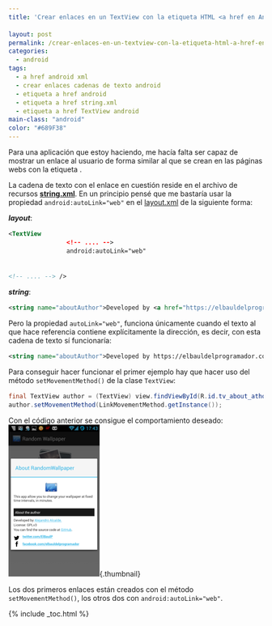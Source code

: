 ```yaml
---
title: 'Crear enlaces en un TextView con la etiqueta HTML <a href en Android'

layout: post
permalink: /crear-enlaces-en-un-textview-con-la-etiqueta-html-a-href-en-android/
categories:
  - android
tags:
  - a href android xml
  - crear enlaces cadenas de texto android
  - etiqueta a href android
  - etiqueta a href string.xml
  - etiqueta a href TextView android
main-class: "android"
color: "#689F38"
---
```

Para una aplicación que estoy haciendo, me hacía falta ser capaz de mostrar un enlace al usuario de forma similar al que se crean en las páginas webs con la etiqueta *<a href=&#8221;&#8221;></a>*.

La cadena de texto con el enlace en cuestión reside en el archivo de recursos **[string.xml][1]**. En un principio pensé que me bastaría usar la propiedad `android:autoLink="web"` en el [layout.xml][2] de la siguiente forma:  

<!--ad-->


***layout***:

```xml
<TextView
                <!-- .... -->
                android:autoLink="web"


<!-- .... --> />

```

***string***:

```xml
<string name="aboutAuthor">Developed by <a href="https://elbauldelprogramador.com">Alejandro Alcalde.</a></string>

```

Pero la propiedad `autoLink="web"`, funciona únicamente cuando el texto al que hace referencia contiene explícitamente la dirección, es decir, con esta cadena de texto sí funcionaría:

```xml
<string name="aboutAuthor">Developed by https://elbauldelprogramador.com</string>

```

Para conseguir hacer funcionar el primer ejemplo hay que hacer uso del método `setMovementMethod()` de la clase `TextView`:

```java
final TextView author = (TextView) view.findViewById(R.id.tv_about_athor);
author.setMovementMethod(LinkMovementMethod.getInstance());

```

Con el código anterior se consigue el comportamiento deseado:  
[<img src="/assets/img/2013/05/setMovementMethod-example-180x300.png" alt="enlaces en un textview android"   />][3]{.thumbnail}

Los dos primeros enlaces están creados con el método `setMovementMethod()`, los otros dos con `android:autoLink="web"`.



 [1]: /programacion-android-recursos-strings/
 [2]: /programacion-android-recursos-layout/
 [3]: /assets/img/2013/05/setMovementMethod-example.png

{% include _toc.html %}
